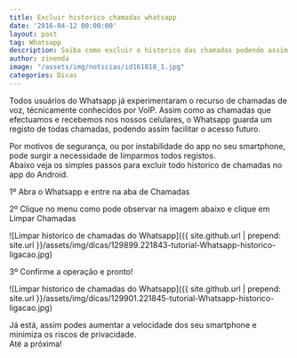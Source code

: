```yaml
---
title: Excluir historico chamadas whatsapp
date: '2016-04-12 00:00:00'
layout: post
tag: Whatsapp
description: Saiba como excluir o historico das chamadas podendo assim ter mais privacidade
author: zinenda
image: "/assets/img/noticias/id161818_1.jpg"
categories: Dicas
---
```


Todos usuários do Whatsapp já experimentaram o recurso de chamadas de voz, técnicamente conhecidos por VoIP.
Assim como as chamadas que efectuamos e recebemos nos nossos celulares, o Whatsapp guarda um registo de todas chamadas, podendo assim facilitar o acesso futuro.

Por motivos de segurança, ou por instabilidade do app no seu smartphone, pode surgir a necessidade de limparmos todos registos.<br>
Abaixo veja os simples passos para excluir todo historico de chamadas no app do Android.

1º Abra o Whatsapp e entre na aba de Chamadas

2º Clique no menu como pode observar na imagem abaixo e clique em Limpar Chamadas

![Limpar historico de chamadas do Whatsapp]({{ site.github.url | prepend: site.url }}/assets/img/dicas/129899.221843-tutorial-Whatsapp-historico-ligacao.jpg)

3º Confirme a operação e pronto!

![Limpar historico de chamadas do Whatsapp]({{ site.github.url | prepend: site.url }}/assets/img/dicas/129901.221845-tutorial-Whatsapp-historico-ligacao.jpg)

Já está, assim podes aumentar a velocidade dos seu smartphone e minimiza os riscos de privacidade.<br>
Até a próxima!